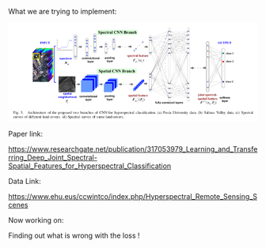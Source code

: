 What we are trying to implement:

![alt text](image.png)

Paper link:

https://www.researchgate.net/publication/317053979_Learning_and_Transferring_Deep_Joint_Spectral-Spatial_Features_for_Hyperspectral_Classification

Data Link:

https://www.ehu.eus/ccwintco/index.php/Hyperspectral_Remote_Sensing_Scenes

Now working on:

Finding out what is wrong with the loss !
